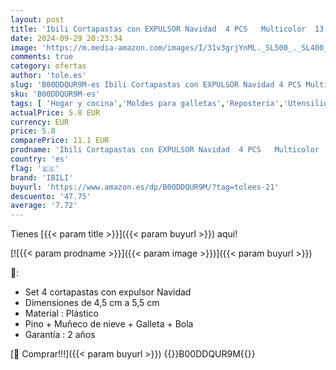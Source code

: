 ```yaml
---
layout: post
title: 'Ibili Cortapastas con EXPULSOR Navidad  4 PCS   Multicolor  13 x 13 x 6 cm'
date: 2024-09-29 20:23:34
image: 'https://m.media-amazon.com/images/I/31v3grjYnML._SL500_._SL400_.jpg'
comments: true
category: ofertas
author: 'tole.es'
slug: 'B00DDQUR9M-es Ibili Cortapastas con EXPULSOR Navidad 4 PCS Multicolor 13...'
sku: 'B00DDQUR9M-es'
tags: [ 'Hogar y cocina','Moldes para galletas','Repostería','Utensilios de repostería','ibili','navidad','🇪🇸', ]
actualPrice: 5.8 EUR
currency: EUR
price: 5.8
comparePrice: 11.1 EUR
prodname: 'Ibili Cortapastas con EXPULSOR Navidad  4 PCS   Multicolor  13 x 13 x 6 cm'
country: 'es'
flag: '🇪🇸'
brand: 'IBILI'
buyurl: 'https://www.amazon.es/dp/B00DDQUR9M/?tag=tolees-21'
descuento: '47.75'
average: '7.72'
---
```


Tienes [{{< param title >}}]({{< param buyurl >}}) aqui!

[![{{< param prodname >}}]({{< param image >}})]({{< param buyurl >}})

🔎:

- Set 4 cortapastas con expulsor Navidad
- Dimensiones de 4,5 cm a 5,5 cm
- Material : Plástico
- Pino + Muñeco de nieve + Galleta + Bola
- Garantía : 2 años

[🛒 Comprar!!!]({{< param buyurl >}})
{{<world>}}B00DDQUR9M{{</world>}}
